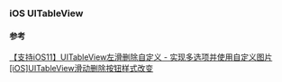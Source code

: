 ### iOS UITableView



#### 参考
[【支持iOS11】UITableView左滑删除自定义 - 实现多选项并使用自定义图片](https://www.cnblogs.com/Ghosgt/p/8682064.html)  
[[iOS]UITableView滑动删除按钮样式改变](https://blog.csdn.net/wsyx768/article/details/53389576)  


